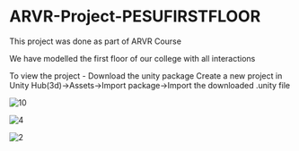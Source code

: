 # ARVR-Project-PESUFIRSTFLOOR

This project was done as part of ARVR Course

We have modelled the first floor of our college with all interactions

To view the project - Download the unity package
Create a new project in Unity Hub(3d)->Assets->Import package->Import the downloaded .unity file

![10](https://user-images.githubusercontent.com/77086162/209660814-b0635052-5c2e-4e94-9a70-9ef259fb4ccf.PNG)


![4](https://user-images.githubusercontent.com/77086162/209660857-82a4d0f3-29f3-4fdf-8854-7b7f2ad55340.PNG)


![2](https://user-images.githubusercontent.com/77086162/209660962-40c3ca4a-1628-4fa6-ba6f-55cd1674ed31.PNG)
